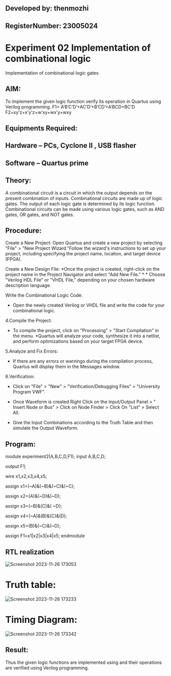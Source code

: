 ## Developed by: thenmozhi
## RegisterNumber:  23005024
# Experiment 02 Implementation of combinational logic
Implementation of combinational logic gates
 
## AIM:
To implement the given logic function verify its operation in Quartus using Verilog programming.
 F1= A’B’C’D’+AC’D’+B’CD’+A’BCD+BC’D
F2=xy’z+x’y’z+w’xy+wx’y+wxy

## Equipments Required:
## Hardware – PCs, Cyclone II , USB flasher
## Software – Quartus prime

## Theory:
A combinational circuit is a circuit in which the output depends on the present combination of inputs. Combinational circuits are made up of logic gates. The output of each logic gate is determined by its logic function. Combinational circuits can be made using various logic gates, such as AND gates, OR gates, and NOT gates.
## Procedure:
Create a New Project:
Open Quartus and create a new project by selecting "File" > "New Project Wizard."Follow the wizard's instructions to set up your project, including specifying the project name, location, and target device (FPGA).

Create a New Design File: *Once the project is created, right-click on the project name in the Project Navigator and select "Add New File." * * Choose "Verilog HDL File" or "VHDL File," depending on your chosen hardware description language.

Write the Combinational Logic Code:

* Open the newly created Verilog or VHDL file and write the code for your combinational logic.

4.Compile the Project:

* To compile the project, click on "Processing" > "Start Compilation" in the menu. *Quartus will analyze your code, synthesize it into a netlist, and perform optimizations based on your target FPGA device.

5.Analyze and Fix Errors:

* If there are any errors or warnings during the compilation process, Quartus will display them in the Messages window.

6.Verification:

* Click on "File" > "New" > "Verification/Debugging Files" > "University Program VWF".

* Once Waveform is created Right Click on the Input/Output Panel > " Insert Node or Bus" > Click on Node Finder > Click On "List" > Select All.

* Give the Input Combinations according to the Truth Table and then simulate the Output Waveform.

## Program:
module experiment2(A,B,C,D,F1);
input A,B,C,D;

output F1;

wire x1,x2,x3,x4,x5;


assign x1=(~A)&(~B)&(~C)&(~C);

assign x2=(A)&(~D)&(~D);

assign x3=(~B)&(C)&( ~D);

assign x4=(~A)&(B)&(C)&(D);

assign x5=(B)&(~C)&(~D);

assign F1=x1|x2|x3|x4|x5;
endmodule

## RTL realization
![Screenshot 2023-11-26 173053](https://github.com/mounika2005/Experiment--02-Implementation-of-combinational-logic-/assets/145633112/21e1ae21-bf4e-4cf6-990c-04303e40d522)
# Truth table:
![Screenshot 2023-11-26 173233](https://github.com/mounika2005/Experiment--02-Implementation-of-combinational-logic-/assets/145633112/c6468b54-7ec8-4a38-b959-64b7df34c7e3)
# Timing Diagram:
![Screenshot 2023-11-26 173342](https://github.com/mounika2005/Experiment--02-Implementation-of-combinational-logic-/assets/145633112/4640dcf3-91e4-42c8-bf85-e0d7d05d2b63)
## Result:
Thus the given logic functions are implemented using  and their operations are verified using Verilog programming.
